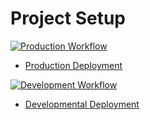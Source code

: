 # Project Setup
[![Production Workflow](https://github.com/rod608/new_flask/actions/workflows/prod.yml/badge.svg)](https://github.com/rod608/new_flask/actions/workflows/prod.yml)

* [Production Deployment](https://ren9-prod.herokuapp.com/)


[![Development Workflow](https://github.com/rod608/new_flask/actions/workflows/dev.yml/badge.svg)](https://github.com/rod608/new_flask/actions/workflows/dev.yml)

* [Developmental Deployment](https://ren9-dev.herokuapp.com/)